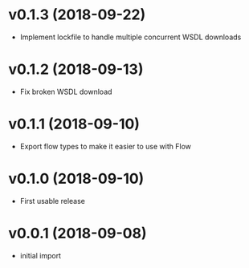 # v0.1.3 (2018-09-22)
* Implement lockfile to handle multiple concurrent WSDL downloads

# v0.1.2 (2018-09-13)
* Fix broken WSDL download

# v0.1.1 (2018-09-10)
* Export flow types to make it easier to use with Flow

# v0.1.0 (2018-09-10)
* First usable release

# v0.0.1 (2018-09-08)
* initial import
